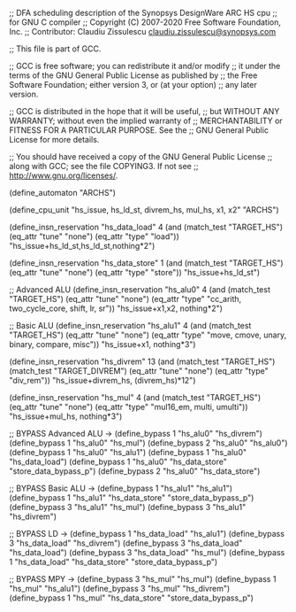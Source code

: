 ;; DFA scheduling description of the Synopsys DesignWare ARC HS cpu
;; for GNU C compiler
;; Copyright (C) 2007-2020 Free Software Foundation, Inc.
;; Contributor: Claudiu Zissulescu <claudiu.zissulescu@synopsys.com>

;; This file is part of GCC.

;; GCC is free software; you can redistribute it and/or modify
;; it under the terms of the GNU General Public License as published by
;; the Free Software Foundation; either version 3, or (at your option)
;; any later version.

;; GCC is distributed in the hope that it will be useful,
;; but WITHOUT ANY WARRANTY; without even the implied warranty of
;; MERCHANTABILITY or FITNESS FOR A PARTICULAR PURPOSE.  See the
;; GNU General Public License for more details.

;; You should have received a copy of the GNU General Public License
;; along with GCC; see the file COPYING3.  If not see
;; <http://www.gnu.org/licenses/>.

(define_automaton "ARCHS")

(define_cpu_unit "hs_issue, hs_ld_st, divrem_hs, mul_hs, x1, x2" "ARCHS")

(define_insn_reservation "hs_data_load" 4
  (and (match_test "TARGET_HS")
       (eq_attr "tune" "none")
       (eq_attr "type" "load"))
  "hs_issue+hs_ld_st,hs_ld_st,nothing*2")

(define_insn_reservation "hs_data_store" 1
  (and (match_test "TARGET_HS")
       (eq_attr "tune" "none")
       (eq_attr "type" "store"))
  "hs_issue+hs_ld_st")

;; Advanced ALU
(define_insn_reservation "hs_alu0" 4
  (and (match_test "TARGET_HS")
       (eq_attr "tune" "none")
       (eq_attr "type" "cc_arith, two_cycle_core, shift, lr, sr"))
  "hs_issue+x1,x2, nothing*2")

;; Basic ALU
(define_insn_reservation "hs_alu1" 4
  (and (match_test "TARGET_HS")
       (eq_attr "tune" "none")
       (eq_attr "type" "move, cmove, unary, binary, compare, misc"))
  "hs_issue+x1, nothing*3")

(define_insn_reservation "hs_divrem" 13
  (and (match_test "TARGET_HS")
       (match_test "TARGET_DIVREM")
       (eq_attr "tune" "none")
       (eq_attr "type" "div_rem"))
  "hs_issue+divrem_hs, (divrem_hs)*12")

(define_insn_reservation "hs_mul" 4
  (and (match_test "TARGET_HS")
       (eq_attr "tune" "none")
       (eq_attr "type" "mul16_em, multi, umulti"))
  "hs_issue+mul_hs, nothing*3")

;; BYPASS Advanced ALU ->
(define_bypass 1 "hs_alu0" "hs_divrem")
(define_bypass 1 "hs_alu0" "hs_mul")
(define_bypass 2 "hs_alu0" "hs_alu0")
(define_bypass 1 "hs_alu0" "hs_alu1")
(define_bypass 1 "hs_alu0" "hs_data_load")
(define_bypass 1 "hs_alu0" "hs_data_store" "store_data_bypass_p")
(define_bypass 2 "hs_alu0" "hs_data_store")

;; BYPASS Basic ALU ->
(define_bypass 1 "hs_alu1" "hs_alu1")
(define_bypass 1 "hs_alu1" "hs_data_store" "store_data_bypass_p")
(define_bypass 3 "hs_alu1" "hs_mul")
(define_bypass 3 "hs_alu1" "hs_divrem")

;; BYPASS LD ->
(define_bypass 1 "hs_data_load" "hs_alu1")
(define_bypass 3 "hs_data_load" "hs_divrem")
(define_bypass 3 "hs_data_load" "hs_data_load")
(define_bypass 3 "hs_data_load" "hs_mul")
(define_bypass 1 "hs_data_load" "hs_data_store" "store_data_bypass_p")

;; BYPASS MPY ->
(define_bypass 3 "hs_mul" "hs_mul")
(define_bypass 1 "hs_mul" "hs_alu1")
(define_bypass 3 "hs_mul" "hs_divrem")
(define_bypass 1 "hs_mul" "hs_data_store" "store_data_bypass_p")

